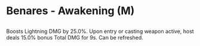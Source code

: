 # Benares - Awakening (M)

## 

Boosts Lightning DMG by 25.0%. Upon entry or casting weapon active, host deals 15.0% bonus Total DMG for 9s. Can be refreshed.